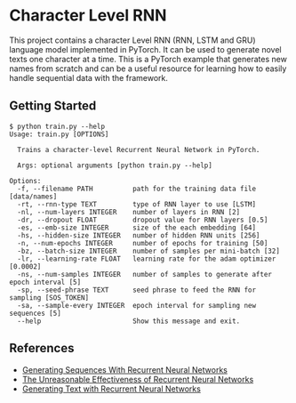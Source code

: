# Character Level RNN

This project contains a character Level RNN (RNN, LSTM and GRU) language model implemented in PyTorch. It can be used to generate novel texts one character at a time. This is a PyTorch example that generates new names from scratch and can be a useful resource for learning how to easily handle sequential data with the framework.

## Getting Started

```
$ python train.py --help
Usage: train.py [OPTIONS]

  Trains a character-level Recurrent Neural Network in PyTorch.

  Args: optional arguments [python train.py --help]

Options:
  -f, --filename PATH          path for the training data file [data/names]
  -rt, --rnn-type TEXT         type of RNN layer to use [LSTM]
  -nl, --num-layers INTEGER    number of layers in RNN [2]
  -dr, --dropout FLOAT         dropout value for RNN layers [0.5]
  -es, --emb-size INTEGER      size of the each embedding [64]
  -hs, --hidden-size INTEGER   number of hidden RNN units [256]
  -n, --num-epochs INTEGER     number of epochs for training [50]
  -bz, --batch-size INTEGER    number of samples per mini-batch [32]
  -lr, --learning-rate FLOAT   learning rate for the adam optimizer [0.0002]
  -ns, --num-samples INTEGER   number of samples to generate after epoch interval [5]
  -sp, --seed-phrase TEXT      seed phrase to feed the RNN for sampling [SOS_TOKEN]
  -sa, --sample-every INTEGER  epoch interval for sampling new sequences [5]
  --help                       Show this message and exit.
```

## References

* [Generating Sequences With Recurrent Neural Networks](https://arxiv.org/abs/1308.0850)
* [The Unreasonable Effectiveness of Recurrent Neural Networks](http://karpathy.github.io/2015/05/21/rnn-effectiveness/)
* [Generating Text with Recurrent Neural Networks](http://www.cs.utoronto.ca/~ilya/pubs/2011/LANG-RNN.pdf)